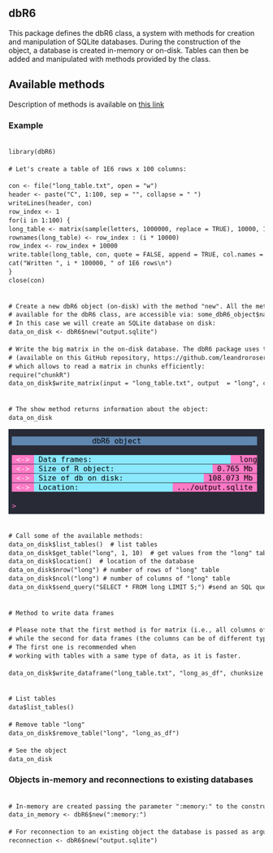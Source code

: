 ## dbR6 

This package defines the dbR6 class, a system with methods for creation and manipulation of SQLite databases. During the construction of the object, a database is created in-memory or on-disk. Tables can then be added and manipulated with methods provided by the class.  


## Available methods

Description of methods is available on <a href = "https://leandroroser.github.io/dbR6/reference/index.html"> this link </a>

### Example

```diff

library(dbR6)

# Let's create a table of 1E6 rows x 100 columns:

con <- file("long_table.txt", open = "w")
header <- paste("C", 1:100, sep = "", collapse = " ")
writeLines(header, con)
row_index <- 1
for(i in 1:100) {
long_table <- matrix(sample(letters, 1000000, replace = TRUE), 10000, 100)
rownames(long_table) <- row_index : (i * 10000)
row_index <- row_index + 10000
write.table(long_table, con, quote = FALSE, append = TRUE, col.names = FALSE, row.names = TRUE)
cat("Written ", i * 100000, " of 1E6 rows\n")
}
close(con)


# Create a new dbR6 object (on-disk) with the method "new". All the methods
# available for the dbR6 class, are accessible via: some_dbR6_object$name_of_method(parameters).
# In this case we will create an SQLite database on disk:
data_on_disk <- dbR6$new("output.sqlite")

# Write the big matrix in the on-disk database. The dbR6 package uses the chunkR package
# (available on this GitHub repository, https://github.com/leandroroser/chunkR),
# which allows to read a matrix in chunks efficiently:
require("chunkR")
data_on_disk$write_matrix(input = "long_table.txt", output  = "long", chunksize = 100000)


# The show method returns information about the object:
data_on_disk
```

![Interface](https://github.com/leandroroser/dbR6/raw/master/inst/extdata/dbR6.jpg)


```diff

# Call some of the available methods:
data_on_disk$list_tables()  # list tables
data_on_disk$get_table("long", 1, 10)  # get values from the "long" table, from rows 1 to 10
data_on_disk$location()  # location of the database
data_on_disk$nrow("long") # number of rows of "long" table
data_on_disk$ncol("long") # number of columns of "long" table
data_on_disk$send_query("SELECT * FROM long LIMIT 5;") #send an SQL query


# Method to write data frames

# Please note that the first method is for matrix (i.e., all columns of the same type) 
# while the second for data frames (the columns can be of different type). 
# The first one is recommended when
# working with tables with a same type of data, as it is faster.

data_on_disk$write_dataframe("long_table.txt", "long_as_df", chunksize = 10000)


# List tables
data$list_tables()

# Remove table "long"
data_on_disk$remove_table("long", "long_as_df")

# See the object
data_on_disk
```

### Objects in-memory and reconnections to existing databases

```diff

# In-memory are created passing the parameter ":memory:" to the constructor
data_in_memory <- dbR6$new(":memory:")

# For reconnection to an existing object the database is passed as argument to the constructor
reconnection <- dbR6$new("output.sqlite")

```
